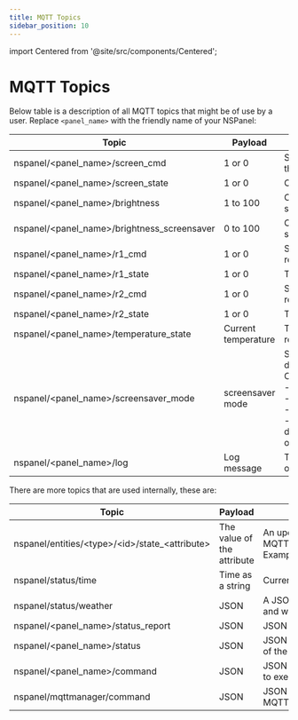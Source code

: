 ```yaml
---
title: MQTT Topics
sidebar_position: 10
---
```

import Centered from '@site/src/components/Centered';

# MQTT Topics

Below table is a description of all MQTT topics that might be of use by a user. Replace `<panel_name>` with the friendly
name of your NSPanel:

| Topic                                         | Payload             | Description                                                                                                                                                                                             |
|-----------------------------------------------|---------------------|---------------------------------------------------------------------------------------------------------------------------------------------------------------------------------------------------------|
| nspanel/\<panel_name\>/screen_cmd             | 1 or 0              | Send a 1 or 0 to turn on/off the display.                                                                                                                                                               |
| nspanel/\<panel_name\>/screen_state           | 1 or 0              | Current state of the screen.                                                                                                                                                                            |
| nspanel/\<panel_name\>/brightness             | 1 to 100            | Control the brightness of the screen.                                                                                                                                                                   |
| nspanel/\<panel_name\>/brightness_screensaver | 0 to 100            | Control the brightness of the screensaver.                                                                                                                                                              |
| nspanel/\<panel_name\>/r1_cmd                 | 1 or 0              | Send a 1 or 0 to turn on/off relay 1.                                                                                                                                                                   |
| nspanel/\<panel_name\>/r1_state               | 1 or 0              | The current state of relay 1.                                                                                                                                                                           |
| nspanel/\<panel_name\>/r2_cmd                 | 1 or 0              | Send a 1 or 0 to turn on/off relay 2.                                                                                                                                                                   |
| nspanel/\<panel_name\>/r2_state               | 1 or 0              | The current state of relay 2.                                                                                                                                                                           |
| nspanel/\<panel_name\>/temperature_state      | Current temperature | The current temperature reading.                                                                                                                                                                        |
| nspanel/\<panel_name\>/screensaver_mode       | screensaver mode    | Select what screensaver to display <br/> Choose from the following: <br/>- with_background<br/>-without_background<br/>-datetime_with_background<br/>-datetime_without_background<br/>or no_screensaver |
| nspanel/\<panel_name\>/log                    | Log message         | The panel will send live logs on this topic.                                                                                                                                                            |

There are more topics that are used internally, these are:


| Topic                                                | Payload                    | Description                                                                                             |
|------------------------------------------------------|----------------------------|---------------------------------------------------------------------------------------------------------|
| nspanel/entities/\<type\>/\<id\>/state_\<attribute\> | The value of the attribute | An update of entity state value sent out by MQTTManager. Example:nspanel/entities/light/42/state_kelvin |
| nspanel/status/time                                  | Time as a string           | Current time sent by MQTTManager.                                                                       |
| nspanel/status/weather                               | JSON                       | A JSON representation of the current weather and weather forecast.                                      |
| nspanel/\<panel_name\>/status_report                 | JSON                       | JSON payload with current state of the panel.                                                           |
| nspanel/\<panel_name\>/status                        | JSON                       | JSON payload with current online/offline state of the panel.                                            |
| nspanel/\<panel_name\>/command                       | JSON                       | JSON payload with a command for the panel to execute.                                                   |
| nspanel/mqttmanager/command                          | JSON                       | JSON payload from panel with a command for MQTTManager to perform.                                      |

